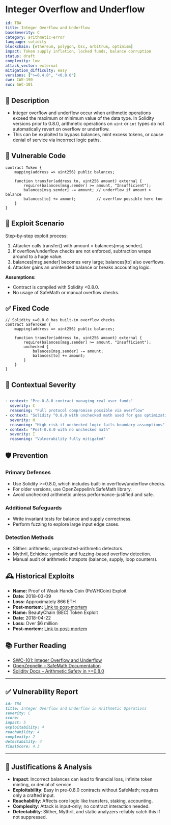 # Integer Overflow and Underflow

```YAML
id: TBA
title: Integer Overflow and Underflow
baseSeverity: C
category: arithmetic-error
language: solidity
blockchain: [ethereum, polygon, bsc, arbitrum, optimism]
impact: Token supply inflation, locked funds, balance corruption
status: draft
complexity: low
attack_vector: external
mitigation_difficulty: easy
versions: [">=0.4.0", "<0.8.0"]
cwe: CWE-190
swc: SWC-101
```

## 📝 Description

- Integer overflow and underflow occur when arithmetic operations exceed the maximum or minimum value of the data type. In Solidity versions prior to 0.8.0, arithmetic operations on `uint` or `int` types do not automatically revert on overflow or underflow. 
- This can be exploited to bypass balances, mint excess tokens, or cause denial of service via incorrect logic paths.

## 🚨 Vulnerable Code

```solidity
contract Token {
    mapping(address => uint256) public balances;

    function transfer(address to, uint256 amount) external {
        require(balances[msg.sender] >= amount, "Insufficient");
        balances[msg.sender] -= amount; // underflow if amount > balance
        balances[to] += amount;         // overflow possible here too
    }
}
```

## 🧪 Exploit Scenario

Step-by-step exploit process:

1. Attacker calls transfer() with amount > balances[msg.sender].
2. If overflow/underflow checks are not enforced, subtraction wraps around to a huge value.
3. balances[msg.sender] becomes very large; balances[to] also overflows.
4. Attacker gains an unintended balance or breaks accounting logic.

**Assumptions:**

- Contract is compiled with Solidity <0.8.0.
- No usage of SafeMath or manual overflow checks.

## ✅ Fixed Code

```solidity
// Solidity >=0.8.0 has built-in overflow checks
contract SafeToken {
    mapping(address => uint256) public balances;

    function transfer(address to, uint256 amount) external {
        require(balances[msg.sender] >= amount, "Insufficient");
        unchecked {
            balances[msg.sender] -= amount;
            balances[to] += amount;
        }
    }
}
```

## 🧭 Contextual Severity

```yaml

- context: "Pre-0.8.0 contract managing real user funds"
  severity: C
  reasoning: "Full protocol compromise possible via overflow"
- context: "Solidity ^0.8.0 with unchecked math used for gas optimization"
  severity: H
  reasoning: "High risk if unchecked logic fails boundary assumptions"
- context: "Post-0.8.0 with no unchecked math"
  severity: I
  reasoning: "Vulnerability fully mitigated"
```

## 🛡️ Prevention

### Primary Defenses

- Use Solidity >=0.8.0, which includes built-in overflow/underflow checks.
- For older versions, use OpenZeppelin’s SafeMath library.
- Avoid unchecked arithmetic unless performance-justified and safe.

### Additional Safeguards

- Write invariant tests for balance and supply correctness.
- Perform fuzzing to explore large input edge cases.

### Detection Methods

- Slither: arithmetic, unprotected-arithmetic detectors.
- Mythril, Echidna: symbolic and fuzzing-based overflow detection.
- Manual audit of arithmetic hotspots (balance, supply, loop counters).

## 🕰️ Historical Exploits

- **Name:** Proof of Weak Hands Coin (PoWHCoin) Exploit 
- **Date:** 2018-03-09 
- **Loss:** Approximately 866 ETH 
- **Post-mortem:** [Link to post-mortem](https://101blockchains.com/integer-overflow-attacks/) 
- **Name:** BeautyChain (BEC) Token Exploit 
- **Date:** 2018-04-22 
- **Loss:** Over $6 million 
- **Post-mortem:** [Link to post-mortem](https://dreamlab.net/en/blog/post/ethereum-smart-contracts-vulnerabilities-integer-overflow-and-underflow/) 
  

## 📚 Further Reading

- [SWC-101: Integer Overflow and Underflow](https://swcregistry.io/docs/SWC-101) 
- [OpenZeppelin – SafeMath Documentation](https://docs.openzeppelin.com/contracts/2.x/api/math) 
- [Solidity Docs – Arithmetic Safety in >=0.8.0](https://docs.soliditylang.org/en/v0.8.0/control-structures.html#checked-or-unchecked-arithmetic) 

---

## ✅ Vulnerability Report

```markdown
id: TBA
title: Integer Overflow and Underflow in Arithmetic Operations
severity: C
score:
impact: 5         
exploitability: 4 
reachability: 4   
complexity: 2     
detectability: 4  
finalScore: 4.3
```

---

## 📄 Justifications & Analysis

- **Impact**: Incorrect balances can lead to financial loss, infinite token minting, or denial of service.
- **Exploitability**: Easy in pre-0.8.0 contracts without SafeMath; requires only a crafted input.
- **Reachability**: Affects core logic like transfers, staking, accounting.
- **Complexity**: Attack is input-only; no contract interaction needed.
- **Detectability**: Slither, Mythril, and static analyzers reliably catch this if not suppressed.
